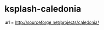 ksplash-caledonia
========================================

url = http://sourceforge.net/projects/caledonia/
